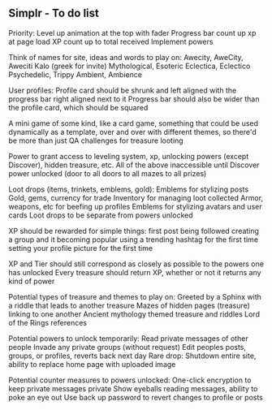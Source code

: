 ## Simplr - To do list

Priority:
  Level up animation at the top with fader
  Progress bar count up xp at page load
  XP count up to total received
  Implement powers

Think of names for site, ideas and words to play on:
  Awecity, AweCity, Aweciti
  Kalo (greek for invite)
  Mythological, Esoteric
  Eclectica, Eclectico
  Psychedelic, Trippy
  Ambient, Ambience

User profiles:
  Profile card should be shrunk and left aligned with the progress bar right aligned next to it
  Progress bar should also be wider than the profile card, which should be squared
  
A mini game of some kind, like a card game, something that could be used dynamically as a template, over and over with different themes, so there'd be more than just QA challenges for treasure looting

Power to grant access to leveling system, xp, unlocking powers (except Discover), hidden treasure, etc.
All of the above inaccessible until Discover power unlocked (door to all doors to all mazes to all prizes)

Loot drops (items, trinkets, emblems, gold):
  Emblems for stylizing posts
  Gold, gems, currency for trade
  Inventory for managing loot collected
  Armor, weapons, etc for beefing up profiles
  Emblems for stylizing avatars and user cards
  Loot drops to be separate from powers unlocked

XP should be rewarded for simple things:
  first post
  being followed
  creating a group and it becoming popular
  using a trending hashtag for the first time
  setting your profile picture for the first time

XP and Tier should still correspond as closely as possible to the powers one has unlocked
Every treasure should return XP, whether or not it returns any kind of power

Potential types of treasure and themes to play on:
  Greeted by a Sphinx with a riddle that leads to another treasure
  Mazes of hidden pages (treasure) linking to one another
  Ancient mythology themed treasure and riddles
  Lord of the Rings references

Potential powers to unlock temporarily:
  Read private messages of other people
  Invade any private groups (without request)
  Edit peoples posts, groups, or profiles, reverts back next day
  Rare drop: Shutdown entire site, ability to replace home page with uploaded image
  
Potential counter measures to powers unlocked:
  One-click encryption to keep private messages private
  Show eyeballs reading messages, ability to poke an eye out
  Use back up password to revert changes to profile or posts
